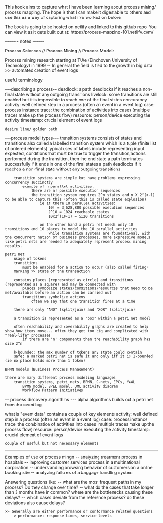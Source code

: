 This book aims to capture what I have been learning about process mining/ process mapping. The hope is that I can make it digestable to others and use this as a way of capturing what i've worked on before

The book is going to be hosted on netlify and linked to this github repo. You can view it as it gets built out at: https://process-mapping-101.netlify.com/


------- notes ------

Process Sciences // Process Mining // Process Models

Process mining research starting at TU/e (Eindhoven University of Technology) in 1999
	-- In general the field is tied to the growth in big data >> automated creation of event logs


useful terminology

---describing a process--
	deadlock: a path deadlocks if it reaches a non-final state without any outgoing transitions
	livelock: some transitions are still enabled but it is impossible to reach one of the final states
	concurancy
	activity: well defined step in a process (often an event in a event log)
	case: process instance
	trace: the combination of activities into cases (multiple traces make up the process flow)
	resource: person/device executing the activity
	timestamp: crucial element of event logs
	
	desire line/ golden path
	
---process model types---
	transition systems
		consists of states and transitions
		also called a labelled transition system 
			which is a tuple (finite list of ordered elements)
				typical uses of labels include representing input expected, conditions that must be true to trigger the transition/actions performed during the transition, then the end state
		a path terminates successfully if it ends in one of the final states
		a path deadlocks if it reaches a non-final state without any outgoing transitions
	
		transition systems are simple but have problems expressing concurrency succinctly
			example of n parallel activities:
				there are n! possible execution sequences
				the transition system requires 2^n states and n X 2^(n-1) to be able to capture this (often this is called state explosion)
					ie if there 10 parallel activities:
						10! = 3,628,800 possible execution sequences
						2^10 = 1024 reachable states
						10x2^(10-1) = 5120 transitions
						
					on the other hand a petri net needs only 10 transitions and 10 places to model the 10 parallel activities
						while transition systems are foundational, with the concurrent nation of business processes, more expressive models like petri nets are needed to adequately represent process mining results.
	
	petri net
		usage of tokens
		transitions
			must be enabled for a action to occur (also called firing)
		marking >> state of the transaction
		
		contains places (represented as circle) and transitions (represented as a square) and may be connected with 
			places symbolize states/conditions/resources that need to be met/available before an action can be carried out
			transitions symbolize actions
				often we say that one transition fires at a time
		
		there are only "AND" (split/join) and "XOR" (split/join)
		
		a transition is represented as a "box" within a petri net model
		
		often reachability and coverability graphs are created to help show how items move... often they get too big and complicated with "real-life" processes
			if there are 'n' components then the reachability graph has size 2^n
		
		k-bounded: the max number of tokens any state could contain
		safe: a marked petri net is safe it and only iff it is 1-bounded (ie no place holds more than 1 token)
		
	BPMN models (Business Process Management)
	
	there are many different process modeling languages
		transition systems, petri nets, BPMN, C-nets, EPCs, YAWL
			BPMN model, BPEL model, UML activity diagram 
			Workflow Pattern Initiatives 
	
-- process discovery algorithms ---
	alpha algorithms
		builds out a petri net from the event log
	
	
	
	
what is "event data"
	contains a couple of key elements
		activity: well defined step in a process (often an event in a event log)
		case: process instance
		trace: the combination of activities into cases (multiple traces make up the process flow)
		resource: person/device executing the activity
		timestamp: crucial element of event logs
	
	
	couple of useful but not necessary elements

------------
Examples of use of process mingn
	-- analyzing treatment process in hospitals
	-- improving customer services process in a multinational corporation
	-- understanding browsing behavior of customers on a online booking site
	-- analyzing failures of a baggage handling system
	
	
Answering questions like:
	-- what are the most frequent paths in my process? Do they change over time?
	-- what do the cases that take longer than 3 months have in common? where are the bottlenecks causing these delays?
	-- which cases deviate from the reference process? do these deviations also cause delays?

	>> Generally are either performance or conformance related questions
		> performance: response times, service levels







